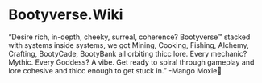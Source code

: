 # Bootyverse.Wiki
“Desire rich, in-depth, cheeky, surreal, coherence? Bootyverse™ stacked with systems inside systems, we got Mining, Cooking, Fishing, Alchemy, Crafting, BootyCade, BootyBank all orbiting thicc lore. Every mechanic? Mythic. Every Goddess? A vibe. Get ready to spiral through gameplay and lore cohesive and thicc enough to get stuck in.” -Mango Moxie💋
